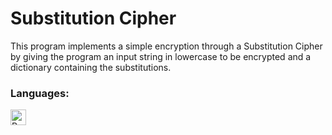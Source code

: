 # Substitution Cipher
This program implements a simple encryption through a Substitution Cipher by giving the program an input string in lowercase to be encrypted and a dictionary containing the substitutions.

### Languages:
<a href="#"><img align="left" alt="Python" height="25px" src="https://img.shields.io/badge/Python-14354C?style=for-the-badge&logo=python&logoColor=white" /></a>
